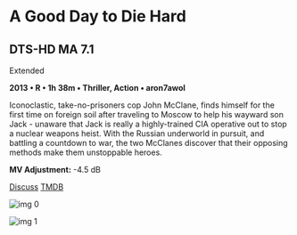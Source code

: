 # A Good Day to Die Hard

## DTS-HD MA 7.1

Extended

**2013 • R • 1h 38m • Thriller, Action • aron7awol**

Iconoclastic, take-no-prisoners cop John McClane, finds himself for the first time on foreign soil after traveling to Moscow to help his wayward son Jack - unaware that Jack is really a highly-trained CIA operative out to stop a nuclear weapons heist. With the Russian underworld in pursuit, and battling a countdown to war, the two McClanes discover that their opposing methods make them unstoppable heroes.

**MV Adjustment:** -4.5 dB

[Discuss](https://www.avsforum.com/threads/bass-eq-for-filtered-movies.2995212/post-58336848)  [TMDB](47964)

![img 0](https://i.imgur.com/f9DRusm.jpg)

![img 1](https://i.imgur.com/JP7CNAO.jpg)

